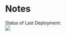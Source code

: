 # Notes


Status of Last Deployment:<br>
<img src="http://github.com/sundoz/Notes/workflows/My-github-actions/badge.svg?branch=master"><br>
